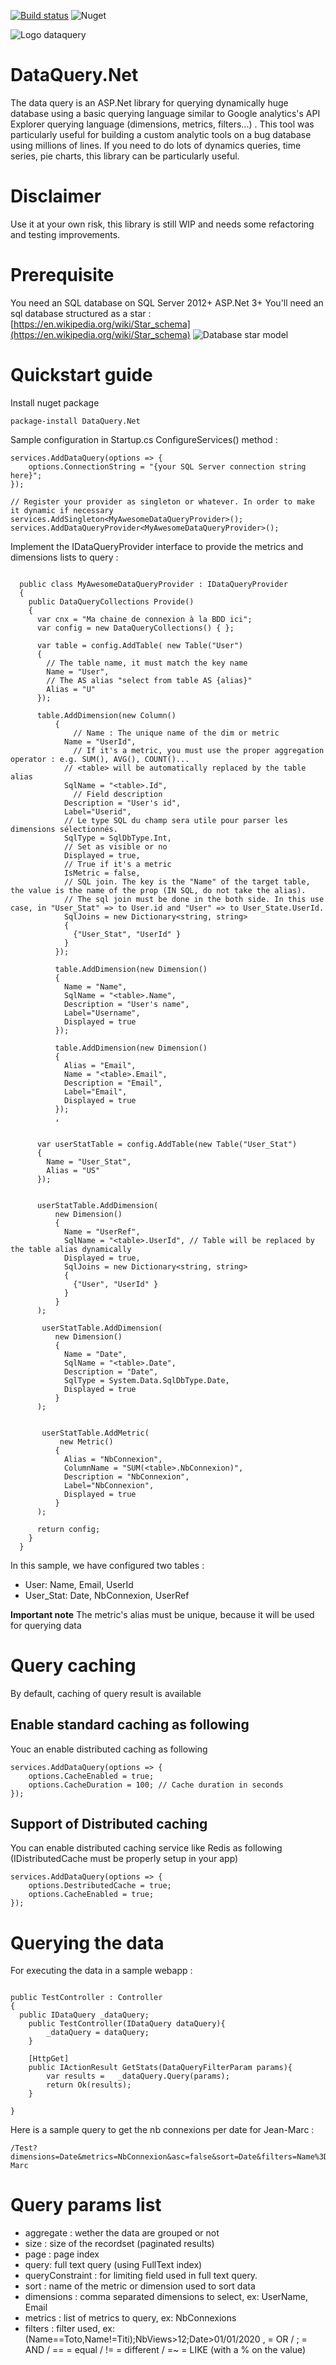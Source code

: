 [![Build status](https://ci.appveyor.com/api/projects/status/c91s60qb1aj8bsps?svg=true)](https://ci.appveyor.com/project/antoinebidault/dataquery-net)
![Nuget](https://img.shields.io/nuget/v/DataQuery.Net)

![Logo dataquery](logo-dataquery.png)

# DataQuery.Net

The data query is an ASP.Net library for querying dynamically huge database using a basic querying language similar to Google analytics's API Explorer querying language (dimensions, metrics, filters...) .
This tool was particularly useful for building a custom analytic tools on a bug database using millions of lines. If you need to do lots of dynamics queries, time series, pie charts, this library can be particularly useful.

# Disclaimer

Use it at your own risk, this library is still WIP and needs some refactoring and testing improvements.

# Prerequisite

You need an SQL database on SQL Server 2012+
ASP.Net 3+
You'll need an sql database structured as a star :
[https://en.wikipedia.org/wiki/Star_schema](https://en.wikipedia.org/wiki/Star_schema)
![Database star model](database-star-model.png)

# Quickstart guide

Install nuget package

```
package-install DataQuery.Net
```

Sample configuration in Startup.cs ConfigureServices() method :

```CSharp
services.AddDataQuery(options => {
    options.ConnectionString = "{your SQL Server connection string here}";
});

// Register your provider as singleton or whatever. In order to make it dynamic if necessary
services.AddSingleton<MyAwesomeDataQueryProvider>();
services.AddDataQueryProvider<MyAwesomeDataQueryProvider>();
```

Implement the IDataQueryProvider interface to provide the metrics and dimensions lists to query :

```CSharp

  public class MyAwesomeDataQueryProvider : IDataQueryProvider
  {
    public DataQueryCollections Provide()
    {
      var cnx = "Ma chaine de connexion à la BDD ici";
      var config = new DataQueryCollections() { };

      var table = config.AddTable( new Table("User")
      {
        // The table name, it must match the key name
        Name = "User",
        // The AS alias "select from table AS {alias}"
        Alias = "U"
      });

      table.AddDimension(new Column()
          {
	          // Name : The unique name of the dim or metric
            Name = "UserId",
	          // If it's a metric, you must use the proper aggregation operator : e.g. SUM(), AVG(), COUNT()...
            // <table> will be automatically replaced by the table alias
            SqlName = "<table>.Id",
	          // Field description
            Description = "User's id",
            Label="Userid",
            // Le type SQL du champ sera utile pour parser les dimensions sélectionnés.
            SqlType = SqlDbType.Int,
            // Set as visible or no
            Displayed = true,
            // True if it's a metric
            IsMetric = false,
            // SQL join. The key is the "Name" of the target table, the value is the name of the prop (IN SQL, do not take the alias).
            // The sql join must be done in the both side. In this use case, in "User_Stat" => to User.id and "User" => to User_State.UserId.
            SqlJoins = new Dictionary<string, string>
            {
              {"User_Stat", "UserId" }
            }
          });

          table.AddDimension(new Dimension()
          {
            Name = "Name",
            SqlName = "<table>.Name",
            Description = "User's name",
            Label="Username",
            Displayed = true
          });

          table.AddDimension(new Dimension()
          {
            Alias = "Email",
            Name = "<table>.Email",
            Description = "Email",
            Label="Email",
            Displayed = true
          });
          ,


      var userStatTable = config.AddTable(new Table("User_Stat")
      {
        Name = "User_Stat",
        Alias = "US"
      });


      userStatTable.AddDimension(
          new Dimension()
          {
            Name = "UserRef",
            SqlName = "<table>.UserId", // Table will be replaced by the table alias dynamically
            Displayed = true,
            SqlJoins = new Dictionary<string, string>
            {
              {"User", "UserId" }
            }
          }
      );

       userStatTable.AddDimension(
          new Dimension()
          {
            Name = "Date",
            SqlName = "<table>.Date",
            Description = "Date",
            SqlType = System.Data.SqlDbType.Date,
            Displayed = true
          }
      );


       userStatTable.AddMetric(
           new Metric()
          {
            Alias = "NbConnexion",
            ColumnName = "SUM(<table>.NbConnexion)",
            Description = "NbConnexion",
            Label="NbConnexion",
            Displayed = true
          }
      );

      return config;
    }
  }
```

In this sample, we have configured two tables :

- User: Name, Email, UserId
- User_Stat: Date, NbConnexion, UserRef

**Important note**
The metric's alias must be unique, because it will be used for querying data

# Query caching

By default, caching of query result is available

## Enable standard caching as following

Youc an enable distributed caching as following

```CSharp
services.AddDataQuery(options => {
    options.CacheEnabled = true;
    options.CacheDuration = 100; // Cache duration in seconds
});
```

## Support of Distributed caching

You can enable distributed caching service like Redis as following (IDistributedCache must be properly setup in your app)

```CSharp
services.AddDataQuery(options => {
    options.DestributedCache = true;
    options.CacheEnabled = true;
});
```

# Querying the data

For executing the data in a sample webapp :

```CSharp

public TestController : Controller
{
  public IDataQuery _dataQuery;
	public TestController(IDataQuery dataQuery){
		_dataQuery = dataQuery;
	}

	[HttpGet]
	public IActionResult GetStats(DataQueryFilterParam params){
	    var results =	_dataQuery.Query(params);
		return Ok(results);
	}

}

```

Here is a sample query to get the nb connexions per date for Jean-Marc :

```CSharp
/Test?dimensions=Date&metrics=NbConnexion&asc=false&sort=Date&filters=Name%3DJean-Marc
```

# Query params list

- aggregate : wether the data are grouped or not
- size : size of the recordset (paginated results)
- page : page index
- query: full text query (using FullText index)
- queryConstraint : for limiting field used in full text query.
- sort : name of the metric or dimension used to sort data
- dimensions : comma separated dimensions to select, ex: UserName, Email
- metrics : list of metrics to query, ex: NbConnexions
- filters : filter used, ex: (Name==Toto,Name!=Titi);NbViews>12;Date>01/01/2020
  , = OR / ; = AND / == = equal / != = different / =~ = LIKE (with a % on the value)

